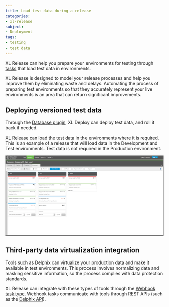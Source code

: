 ```yaml
---
title: Load test data during a release
categories:
- xl-release
subject:
- Deployment
tags:
- testing
- test data
---
```


XL Release can help you prepare your environments for testing through [tasks](/xl-release/concept/types-of-tasks-in-xl-release.html) that load test data in environments.

XL Release is designed to model your release processes and help you improve them by eliminating waste and delays. Automating the process of preparing test environments so that they accurately represent your live environments is an area that can return significant improvements. 

## Deploying versioned test data

Through the [Database plugin](/xl-deploy/concept/database-plugin.html), XL Deploy can deploy test data, and roll it back if needed.

XL Release can load the test data in the environments where it is required. This is an example of a release that will load data in the Development and Test environments. Test data is not required in the Production environment.

![Testdata Versioned](../images/testdata-flow.png)

## Third-party data virtualization integration

Tools such as [Delphix](https://www.delphix.com/) can virtualize your production data and make it available in test environments. This process involves normalizing data and masking sensitive information, so the process complies with data protection standards.

XL Release can integrate with these types of tools through the [Webhook task type](/xl-release/how-to/create-a-webhook-task.html). Webhook tasks communicate with tools through REST APIs (such as the [Delphix API](https://docs.delphix.com/display/DOCS50/Web+Service+API+Guide)).
